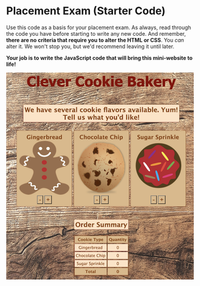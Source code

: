 # Placement Exam (Starter Code)

Use this code as a basis for your placement exam. As always, read through the code you have before starting to write any new code. And remember, **there are no criteria that require you to alter the HTML or CSS**. You *can* alter it. We won't stop you, but we'd recommend leaving it until later. 

**Your job is to write the JavaScript code that will bring this mini-website to life!**

![Finished Result](./finished-result.png)
